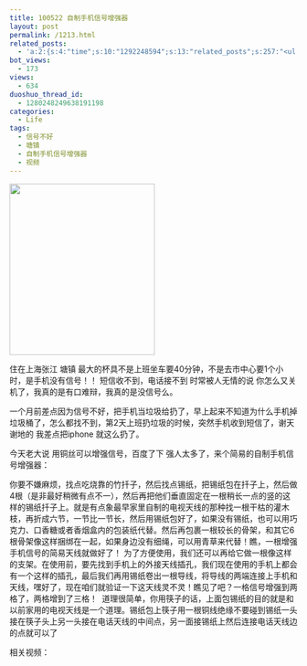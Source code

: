 ```yaml
---
title: 100522 自制手机信号增强器
layout: post
permalink: /1213.html
related_posts:
  - 'a:2:{s:4:"time";s:10:"1292248594";s:13:"related_posts";s:257:"<ul class="related_post"><li><a href="http://blog.80aj.com/2010/04/14/100414-%e7%94%9f%e6%b4%bb%e7%9a%84%e4%b9%90%e8%b6%a3-%e5%9c%a8%e4%ba%8e%e5%88%86%e4%ba%ab/" title="100414 生活的乐趣 在于分享">100414 生活的乐趣 在于分享</a></li></ul>";}'
bot_views:
  - 173
views:
  - 634
duoshuo_thread_id:
  - 1280248249638191198
categories:
  - Life
tags:
  - 信号不好
  - 塘镇
  - 自制手机信号增强器
  - 视频
---
```

[<img class="aligncenter size-medium wp-image-1212" title="xh" src="http://www.80aj.com/wp-content/uploads/2010/05/xh-254x300.jpg" alt="" width="254" height="300" />][1]

住在上海张江 塘镇 最大的杯具不是上班坐车要40分钟，不是去市中心要1个小时，是手机没有信号！！ 短信收不到，电话接不到 时常被人无情的说 你怎么又关机了，我真的是有口难辩，我真的是没信号么。

一个月前差点因为信号不好，把手机当垃圾给扔了，早上起来不知道为什么手机掉垃圾桶了，怎么都找不到，第2天上班扔垃圾的时候，突然手机收到短信了，谢天谢地的 我差点把iphone 就这么扔了。

今天老大说 用铜丝可以增强信号，百度了下 强人太多了，来个简易的自制手机信号增强器：

你要不嫌麻烦，找点吃烧靠的竹扦子，然后找点锡纸，把锡纸包在扦子上，然后做4根（是非最好稍微有点不一），然后再把他们垂直固定在一根稍长一点的竖的这样的锡纸扦子上。就是有点象最早家里自制的电视天线的那种找一根干枯的灌木枝，再折成六节，一节比一节长，然后用锡纸包好了，如果没有锡纸，也可以用巧克力、口香糖或者香烟盒内的包装纸代替。然后再包裹一根较长的骨架，和其它6根骨架像这样捆绑在一起，如果身边没有细绳，可以用青草来代替！瞧，一根增强手机信号的简易天线就做好了！ 为了方便使用，我们还可以再给它做一根像这样的支架。在使用前，要先找到手机上的外接天线插孔，我们现在使用的手机上都会有一个这样的插孔，最后我们再用锡纸卷出一根导线，将导线的两端连接上手机和天线，嘿好了，现在咱们就验证一下这天线灵不灵！瞧见了吧？一格信号增强到两格了，两格增到了三格！  道理很简单，你用筷子的话，上面包锡纸的目的就是和以前家用的电视天线是一个道理。锡纸包上筷子用一根铜线绝缘不要碰到锡纸一头接在筷子头上另一头接在电话天线的中间点，另一面接锡纸上然后连接电话天线边的点就可以了

相关视频：

 [1]: http://www.80aj.com/wp-content/uploads/2010/05/xh.jpg